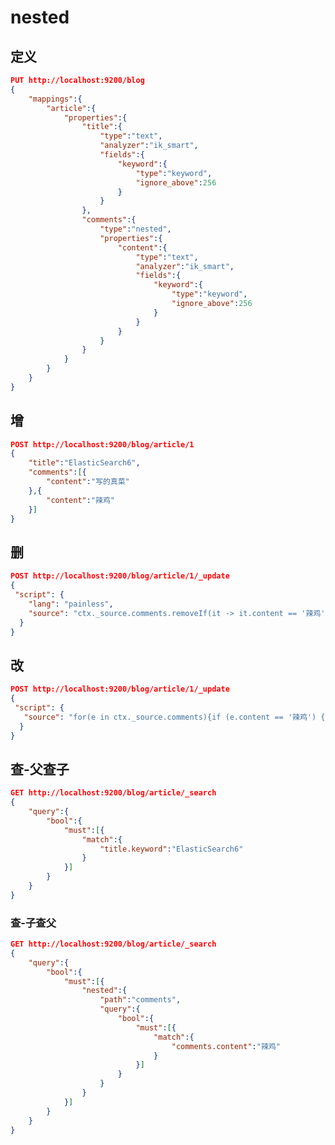 # nested

## 定义

```json
PUT http://localhost:9200/blog
{
	"mappings":{
		"article":{
			"properties":{
				"title":{
					"type":"text",
					"analyzer":"ik_smart",
					"fields":{
						"keyword":{
							"type":"keyword",
							"ignore_above":256
						}
					}
				},
				"comments":{
					"type":"nested",
					"properties":{
						"content":{
							"type":"text",
							"analyzer":"ik_smart",
							"fields":{
								"keyword":{
									"type":"keyword",
									"ignore_above":256
								}
							}
						}
					}
				}
			}
		}
	}
}
```

## 增

```json
POST http://localhost:9200/blog/article/1
{
    "title":"ElasticSearch6",
    "comments":[{
        "content":"写的真菜"
    },{
        "content":"辣鸡"
    }]
}
```

## 删

```json
POST http://localhost:9200/blog/article/1/_update
{
 "script": {
    "lang": "painless",
    "source": "ctx._source.comments.removeIf(it -> it.content == '辣鸡');"
  }
}
```

## 改

```json
POST http://localhost:9200/blog/article/1/_update
{
 "script": {
   "source": "for(e in ctx._source.comments){if (e.content == '辣鸡') {e.content = 'very good';}}" 
  }
}
```

## 查-父查子

```json
GET http://localhost:9200/blog/article/_search
{
	"query":{
		"bool":{
			"must":[{
				"match":{
					"title.keyword":"ElasticSearch6"
				}
			}]
		}
	}
}
```

### 查-子查父

```json
GET http://localhost:9200/blog/article/_search
{
	"query":{
		"bool":{
			"must":[{
				"nested":{
					"path":"comments",
					"query":{
						"bool":{
							"must":[{
								"match":{
									"comments.content":"辣鸡"
								}
							}]
						}
					}
				}
			}]
		}
	}
}
```

<!-- # 父子文档

## 定义

```json
{
	"mappings":{
		"article":{
			"properties":{
				"title":{
					"type":"text",
					"analyzer":"ik_smart",
					"fields":{
						"keyword":{
							"type":"keyword",
							"ignore_above":256
						}
					}
				},
				"comments":{
					"type":"join",
					"relations":{
						"article":"comment"
					}
				}
			}
		}
	}
}
```

其中的"comments"字段类型定义为```join```, comment在article内定义表示article是父comment是子。

## 增

```json
POST http://localhost:9200/blog/article/1
{
    "title":"ElasticSearch6"
}
```

- 参数routing为父文档_id
- event_join_user父子关联关系，指定name为子文档名,指定父文档id
```json
POST http://localhost:9200/blog/article/4?routing=1
{
    "content":"写的真菜",
    "comments":{
    	"name":"comment",
    	"parent":1
    }
}
```

## 查-父查子

```json
GET http://localhost:9200/blog/article/_search
{
	"query":{
		"has_parent":{
			"parent_type":"article",
			"query":{
				"match":{
					"title.keyword":"ElasticSearch6"
				}
			}
		}
	}
}
```

ES只返回了comment评论结构中的数据, 而不是全部包括文章数据也返回。

## 查-子查父

```json
GET http://localhost:9200/blog/artice/_search
{
	"query":{
		"has_child":{
			"type":"comment",
			"query":{
				"match":{
					"content":"辣鸡"
				}
			}
		}
	}
}
```

ES同样也只返回了父文档的数据, 而没有子文档的数据。 -->
